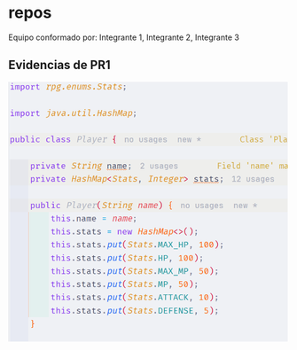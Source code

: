 # repos

Equipo conformado por: Integrante 1, Integrante 2, Integrante 3


## Evidencias de PR1

![592CBD098DFB4F2EA790E7E6EF58600A.png](assets/{592CBD09-8DFB-4F2E-A790-E7E6EF58600A}.png)
